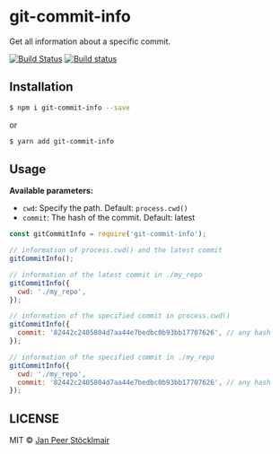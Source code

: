 # git-commit-info

Get all information about a specific commit.

[![Build Status](https://travis-ci.org/JPeer264/node-git-commit-info.svg?branch=master)](https://travis-ci.org/JPeer264/node-git-commit-info)
[![Build status](https://ci.appveyor.com/api/projects/status/itogtq2ri9e2i24y/branch/master?svg=true)](https://ci.appveyor.com/project/JPeer264/node-git-commit-info/branch/master)

## Installation

```sh
$ npm i git-commit-info --save
```
or
```sh
$ yarn add git-commit-info
```

## Usage

**Available parameters:**
- `cwd`: Specify the path. Default: `process.cwd()`
- `commit`: The hash of the commit. Default: latest

```js
const gitCommitInfo = require('git-commit-info');

// information of process.cwd() and the latest commit
gitCommitInfo();

// information of the latest commit in ./my_repo
gitCommitInfo({
  cwd: './my_repo',
});

// information of the specified commit in process.cwd()
gitCommitInfo({
  commit: '82442c2405804d7aa44e7bedbc0b93bb17707626', // any hash
});

// information of the specified commit in ./my_repo
gitCommitInfo({
  cwd: './my_repo',
  commit: '82442c2405804d7aa44e7bedbc0b93bb17707626', // any hash
});
```

## LICENSE

MIT © [Jan Peer Stöcklmair](https://www.jpeer.at)
